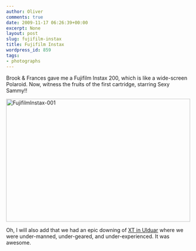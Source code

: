 ```yaml
---
author: Oliver
comments: true
date: 2009-11-17 06:26:39+00:00
excerpt: None
layout: post
slug: fujifilm-instax
title: Fujifilm Instax
wordpress_id: 859
tags:
- photographs
---
```


Brook & Frances gave me a Fujifilm Instax 200, which is like a wide-screen Polaroid.  Now, witness the fruits of the first cartridge, starring Sexy Sammy!!

<a href="http://www.flickr.com/photos/owiber/4110937277/" title="FujifilmInstax-001 by owiber, on Flickr"><img src="http://farm3.static.flickr.com/2522/4110937277_c1418915f0.jpg" width="500" height="333" alt="FujifilmInstax-001" /></a>

Oh, I will also add that we had an epic downing of <a href="http://www.wowhead.com/?npc=33293">XT in Ulduar</a> where we were under-manned, under-geared, and under-experienced.  It was awesome.